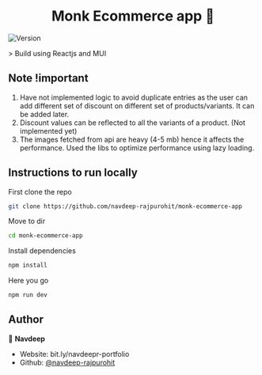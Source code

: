 <h1 align="center">Monk Ecommerce app 👋</h1>
<p>
  <img alt="Version" src="https://img.shields.io/badge/version-1.0.0-blue.svg?cacheSeconds=2592000" />
</p>
> Build using Reactjs and MUI



## Note !important
1. Have not implemented logic to avoid duplicate entries as the user can add different set of discount on different set of products/variants. It can be added later.
2. Discount values can be reflected to all the variants of a product. (Not implemented yet) 
3. The images fetched from api are heavy (4-5 mb) hence it affects the performance. Used the libs to optimize performance using lazy loading.

## Instructions to run locally

First clone the repo
```sh
git clone https://github.com/navdeep-rajpurohit/monk-ecommerce-app
```
Move to dir
```sh
cd monk-ecommerce-app
```
Install dependencies
```sh
npm install
```
Here you go
```sh
npm run dev
```

## Author

👤 **Navdeep**

* Website: bit.ly/navdeepr-portfolio
* Github: [@navdeep-rajpurohit](https://github.com/navdeep-rajpurohit)
